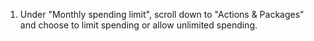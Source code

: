 1. Under "Monthly spending limit", scroll down to "Actions & Packages" and choose to limit spending or allow unlimited spending.